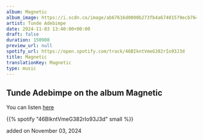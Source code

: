 ```yaml
---
album: Magnetic
album_image: https://i.scdn.co/image/ab67616d0000b273fb4a67401579ecb764aa0865
artist: Tunde Adebimpe
date: 2024-11-03 13:40:00+00:00
draft: false
duration: 150908
preview_url: null
spotify_url: https://open.spotify.com/track/46BIkntVmeG382rIo93J3d
title: Magnetic
translationKey: Magnetic
type: music
---
```


## Tunde Adebimpe on the album Magnetic

You can listen [here](https://open.spotify.com/track/46BIkntVmeG382rIo93J3d)

{{% spotify "46BIkntVmeG382rIo93J3d" small %}}

added on November 03, 2024